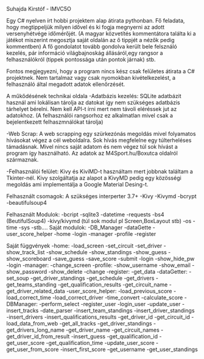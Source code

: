 Suhajda Kirstóf - IMVC5O

Egy C# nyelven írt hobbi projektem alap átirata pythonban.
Fő feladata, hogy megtippeljük milyen idővel és ki fogja megnyerni az adott versenyhétvége időmérőjét.
(A magyar közvetítés kommentátora találta ki a játékot miszerint megosztja saját oldalán az ő tippjét a nézők pedig kommentben)
A fő gondolatot tovább gondolva került bele felsználó kezelés, pár információ világbajnoskág állásáról,egy rangsor a felhasználókról
(tippek pontossága után pontok járnak) stb.

Fontos megjegyezni, hogy a program nincs kész csak felületes átirata a C# projektnek.
Nem tartalmaz vagy csak nyomokban kivételkezelést, a felhasználó által megadott adatok ellenőrzését.

A műkődésének technikai oldala
  -Adatbázis kezelés: SQLite adatbázit használ ami lokálisan tárolja az datokat így nem szükséges adatbázis tárhelyet bérelni.
   Nem kell API-t írni mert nem távoli eléréssek jut az adatokhoz. (A felhasználói rangsorhoz ez alkalmatlan mivel csak a bejelentkezett felhaszmnálókat tárolja)
  
  -Web Scrap: A web scrapping egy szürkezónás megoldás mivel folyamatos hívásokat végez a cél weboldalra. Sok hívás megfelelne egy túlterheléses támadásnak.
   Mivel nincs saját adatom és nem végez túl sok hívást a program így használható. Az adatok az M4Sport.hu/Boxutca oldalról származnak.
   
  -Felhasználói felület: Kivy és KiviMD-t használtam mert jobbnak találtam a Tkinter-nél. Kivy szolgáltatja az alapot a KivyMD pedig egy közösségi megoldás
   ami implementálja a Google Material Desing-t.
   
   
Felhasznált csomagok:
  A szükséges interperter 3.7+
  -Kivy
  -Kivymd
  -bcrypt
  -beautifulsoup4
  
 Felhasznált Modulok:
  -bcript
  -sqlite3
  -datetime
  -requests
  -bs4 (BeutifulSoup4)
  -kivy/kivymd (túl sok modul pl Screen,BoxLayout stb)
  -os
  -time
  -sys
  -stb....
Saját modulok:
  -DB_Manager
  -dataGette
  -user_score_helper
  -home
  -login
  -manager
  -profile
  -register
  
 Saját függvények
  -home:
    -load_screen
    -set_circuit
    -set_driver
    -show_track_list
    -show_schedule
    -show_standings
    -show_guess
    -show_scoreboard
    -save_guess
    -save_score
    -submit
  -login
    -show_hide_pw
    -login
  -manager:
    -change_screen
  -profile:
    -show_username
    -show_email
    -show_password
    -show_delete
    -change
  -register:
    -get_data
  -dataGetter:
    -set_soup
    -get_driver_standings
    -get_schedule
    -get_drivers
    -get_teams_standing
    -get_qualification_results
    -get_circuit_name
    -get_driver_related_data
  -user_score_helper:
    -load_previous_score
    -load_correct_time
    -load_correct_driver
    -time_convert
    -calculate_score
   -DBManager:
    -perform_select
    -register_user
    -login_user
    -update_user
    -insert_tracks
    -date_parser
    -insert_team_standings
    -insert_driver_standings
    -insert_drivers
    -insert_qualifications_results
    -get_driver_id
    -get_circuit_id
    -load_data_from_web
    -get_all_tracks
    -get_driver_standings
    -get_drivers_long_name
    -get_driver_name
    -get_circuit_names
    -get_driver_id_from_result
    -insert_guess
    -get_qualification_id
    -get_user_score
    -get_qualification_time
    -update_user_score
    -get_user_from_score
    -insert_first_score
    -get_username
    -get_user_standings
